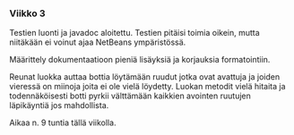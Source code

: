 ﻿### Viikko 3

Testien luonti ja javadoc aloitettu. Testien pitäisi toimia oikein, mutta niitäkään ei voinut ajaa NetBeans ympäristössä.

Määrittely dokumentaatioon pieniä lisäyksiä ja korjauksia formatointiin. 
 
Reunat luokka auttaa bottia löytämään ruudut jotka ovat avattuja ja joiden vieressä on miinoja joita ei ole vielä löydetty. 
Luokan metodit vielä hitaita ja todennäköisesti botti pyrkii välttämään kaikkien avointen ruutujen läpikäyntiä jos mahdollista.

Aikaa n. 9 tuntia tällä viikolla. 
